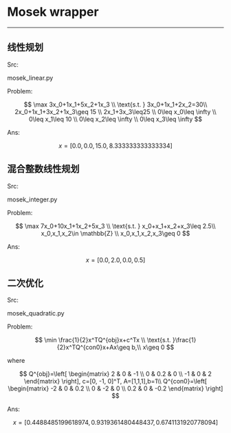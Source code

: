 # Mosek wrapper

---
## 线性规划

Src:

mosek_linear.py

Problem:

$$
\max 3x_0+1x_1+5x_2+1x_3 \\
\text{s.t. } 3x_0+1x_1+2x_2=30\\
2x_0+1x_1+3x_2+1x_3\geq 15 \\
2x_1+3x_3\leq25 \\
0\leq x_0\leq \infty \\
0\leq x_1\leq 10 \\
0\leq x_2\leq \infty \\
0\leq x_3\leq \infty
$$

Ans:

$$
x=[0.0, 0.0, 15.0, 8.333333333333334]
$$

## 混合整数线性规划

Src:

mosek_integer.py

Problem:

$$
\max 7x_0+10x_1+1x_2+5x_3 \\
\text{s.t. } x_0+x_1+x_2+x_3\leq 2.5\\
x_0,x_1,x_2\in \mathbb{Z} \\
x_0,x_1,x_2,x_3\geq 0
$$

Ans:

$$
x=[0.0, 2.0, 0.0, 0.5]
$$

## 二次优化

Src:

mosek_quadratic.py

Problem:

$$
\min \frac{1}{2}x^TQ^{obj}x+c^Tx \\
\text{s.t. }\frac{1}{2}x^TQ^{con0}x+Ax\geq b,\\
x\geq 0
$$

where

$$
Q^{obj}=\left[
 \begin{matrix}
   2 & 0 & -1 \\
   0 & 0.2 & 0 \\
   -1 & 0 & 2
  \end{matrix}
  \right], c=[0, -1, 0]^T, A=[1,1,1],b=1\\
Q^{con0}=\left[
 \begin{matrix}
   -2 & 0 & 0.2 \\
   0 & -2 & 0 \\
   0.2 & 0 & -0.2
  \end{matrix}
  \right]
$$

Ans: 

$$
x=[0.4488485199618974, 0.9319361480448437, 0.6741131920778094]
$$


